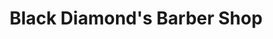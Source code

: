 ---
title: "Black Diamond's Barber Shop"
url: /louisville/black-diamonds-barber-shop/
shop: hairdresser
---